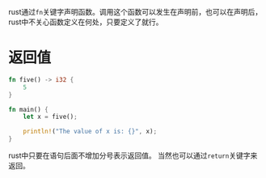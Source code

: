 rust通过`fn`关键字声明函数。调用这个函数可以发生在声明前，也可以在声明后，rust中不关心函数定义在何处，只要定义了就行。
# 返回值
```rust
fn five() -> i32 {
    5
}

fn main() {
    let x = five();

    println!("The value of x is: {}", x);
}
```
rust中只要在语句后面不增加分号表示返回值。
当然也可以通过`return`关键字来返回。
